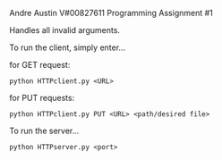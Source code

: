 Andre Austin
V#00827611
Programming Assignment #1

Handles all invalid arguments. 

To run the client, simply enter...

for GET request:

	python HTTPclient.py <URL>


for PUT requests:
	
	python HTTPclient.py PUT <URL> <path/desired file>


To run the server...

	python HTTPserver.py <port>

